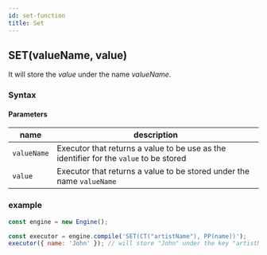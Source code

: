 ```yaml
---
id: set-function
title: Set
---
```


## SET(valueName, value)

It will store the _value_ under the name _valueName_.

### Syntax

<ny-railroad-diagram diagram="Diagram('SET','(',
    NonTerminal('term', optionsBuilder('href', 'term#term')),
    ',',
    NonTerminal('term', optionsBuilder('href', 'term#term')),
    ,')')"></ny-railroad-diagram>

#### Parameters

| name        | description                                                                            |
| ----------- | -------------------------------------------------------------------------------------- |
| `valueName` | Executor that returns a value to be use as the identifier for the `value` to be stored |
| `value`     | Executor that returns a value to be stored under the name `valueName`                  |

### example

```javascript
const engine = new Engine();

const executor = engine.compile('SET(CT("artistName"), PP(name))');
executor({ name: 'John' }); // will store "John" under the key "artistName"
```
